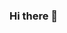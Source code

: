 ### Hi there 👋

<!--
**FrancisML/FrancisML** is a ✨ _special_ ✨ repository because its `README.md` (this file) appears on your GitHub profile.

Here are some ideas to get you started:

- 🔭 I’m currently working on Tech Elevator Prework
- 🌱 I’m currently learning Software develpment
- 👯 I’m looking to collaborate on Student projects
- 🤔 I’m looking for help with learning Javascript
- 💬 Ask me about ...
- 📫 How to reach me: francismlasalvia@gmail.com
- 😄 Pronouns: he/him
- ⚡ Fun fact: ...
-->
